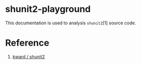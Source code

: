 # shunit2-playground

This documentation is used to analysis `shunit2`[1] source code.


# Reference

1. [ kward / shunit2 ](https://github.com/kward/shunit2/)

